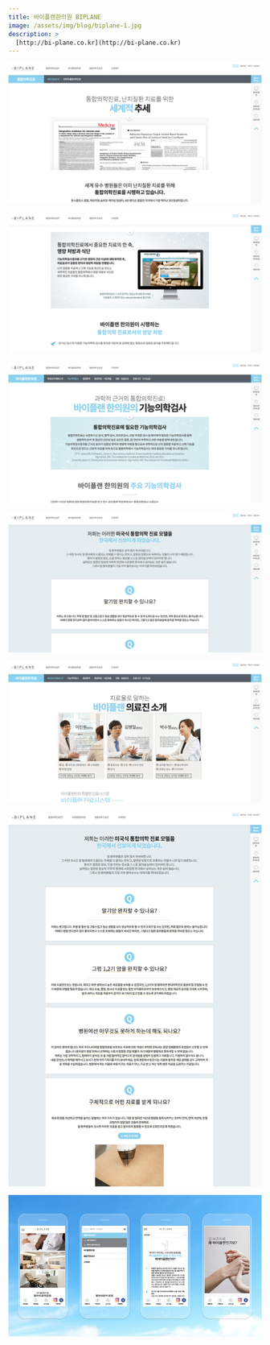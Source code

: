 ```yaml
---
title: 바이플랜한의원 BIPLANE
image: /assets/img/blog/biplane-1.jpg
description: >
  [http://bi-plane.co.kr](http://bi-plane.co.kr)
---
```


![](/assets/img/blog/biplane-2.jpg)

![](/assets/img/blog/biplane-3.jpg)

![](/assets/img/blog/biplane-4.jpg)

![](/assets/img/blog/biplane-5.jpg)

![](/assets/img/blog/biplane-6.jpg)

![](/assets/img/blog/biplane-7.jpg)

![](/assets/img/blog/biplane-8.jpg)